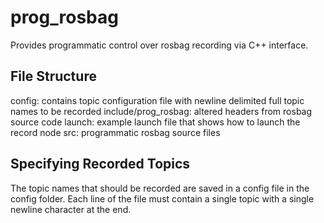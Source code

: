 # prog_rosbag
Provides programmatic control over rosbag recording via C++ interface.

## File Structure

config: contains topic configuration file with newline delimited full topic names to be recorded
include/prog_rosbag: altered headers from rosbag source code
launch: example launch file that shows how to launch the record node
src: programmatic rosbag source files

## Specifying Recorded Topics

The topic names that should be recorded are saved in a config file in the config folder. Each line of the file must contain a single topic with a single newline character at the end.

